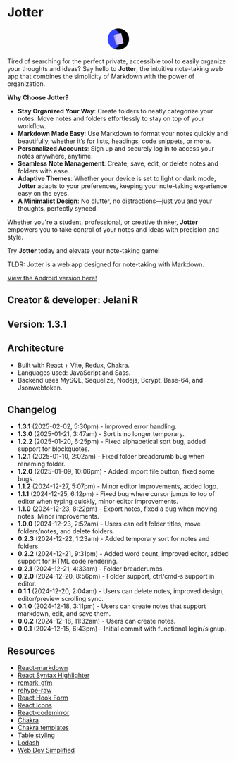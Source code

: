 # Jotter

<center><img src='./public/jotter-circle.png' alt='Jotter logo' height='50px' width='50px'/></center>

Tired of searching for the perfect private, accessible tool to easily organize your thoughts and ideas? Say hello to **Jotter**, the intuitive note-taking web app that combines the simplicity of Markdown with the power of organization.

**Why Choose Jotter?**

- **Stay Organized Your Way**: Create folders to neatly categorize your notes. Move notes and folders effortlessly to stay on top of your workflow.
- **Markdown Made Easy**: Use Markdown to format your notes quickly and beautifully, whether it’s for lists, headings, code snippets, or more.
- **Personalized Accounts**: Sign up and securely log in to access your notes anywhere, anytime.
- **Seamless Note Management**: Create, save, edit, or delete notes and folders with ease.
- **Adaptive Themes**: Whether your device is set to light or dark mode, **Jotter** adapts to your preferences, keeping your note-taking experience easy on the eyes.
- **A Minimalist Design**: No clutter, no distractions—just you and your thoughts, perfectly synced.

Whether you're a student, professional, or creative thinker, **Jotter** empowers you to take control of your notes and ideas with precision and style.

Try **Jotter** today and elevate your note-taking game!

TLDR: Jotter is a web app designed for note-taking with Markdown.

[View the Android version here!](https://github.com/jchips/jotter-rn)

## Creator & developer: Jelani R

## Version: 1.3.1

## Architecture

- Built with React + Vite, Redux, Chakra.
- Languages used: JavaScript and Sass.
- Backend uses MySQL, Sequelize, Nodejs, Bcrypt, Base-64, and Jsonwebtoken.

## Changelog

- **1.3.1** (2025-02-02, 5:30pm) - Improved error handling.
- **1.3.0** (2025-01-21, 3:47am) - Sort is no longer temporary.
- **1.2.2** (2025-01-20, 6:25pm) - Fixed alphabetical sort bug, added support for blockquotes.
- **1.2.1** (2025-01-10, 2:02am) - Fixed folder breadcrumb bug when renaming folder.
- **1.2.0** (2025-01-09, 10:06pm) - Added import file button, fixed some bugs.
- **1.1.2** (2024-12-27, 5:07pm) - Minor editor improvements, added logo.
- **1.1.1** (2024-12-25, 6:12pm) - Fixed bug where cursor jumps to top of editor when typing quickly, minor editor improvements.
- **1.1.0** (2024-12-23, 8:22pm) - Export notes, fixed a bug when moving notes. Minor improvements.
- **1.0.0** (2024-12-23, 2:52am) - Users can edit folder titles, move folders/notes, and delete folders.
- **0.2.3** (2024-12-22, 1:23am) - Added temporary sort for notes and folders.
- **0.2.2** (2024-12-21, 9:31pm) - Added word count, improved editor, added support for HTML code rendering.
- **0.2.1** (2024-12-21, 4:33am) - Folder breadcrumbs.
- **0.2.0** (2024-12-20, 8:56pm) - Folder support, ctrl/cmd-s support in editor.
- **0.1.1** (2024-12-20, 2:04am) - Users can delete notes, improved design, editor/preview scrolling sync.
- **0.1.0** (2024-12-18, 3:11pm) - Users can create notes that support markdown, edit, and save them.
- **0.0.2** (2024-12-18, 11:32am) - Users can create notes.
- **0.0.1** (2024-12-15, 6:43pm) - Initial commit with functional login/signup.

## Resources

- [React-markdown](https://www.npmjs.com/package/react-markdown)
- [React Syntax Highlighter](https://github.com/react-syntax-highlighter/react-syntax-highlighter)
- [remark-gfm](https://github.com/remarkjs/remark-gfm)
- [rehype-raw](https://www.npmjs.com/package/rehype-raw)
- [React Hook Form](https://react-hook-form.com/)
- [React Icons](https://react-icons.github.io/react-icons/)
- [React-codemirror](https://uiwjs.github.io/react-codemirror/)
- [Chakra](https://www.chakra-ui.com/docs/get-started/installation)
- [Chakra templates](https://chakra-templates.vercel.app/navigation/navbar)
- [Table styling](https://dev.to/letsbsocial1/how-to-add-tables-to-react-markdown-21lc)
- [Lodash](https://lodash.com/)
- [Web Dev Simplified](https://youtu.be/6XTRElVAZ9Y)